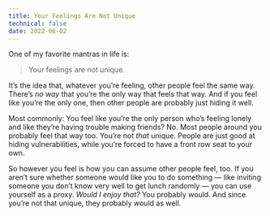 ```yaml
---
title: Your Feelings Are Not Unique
technical: false
date: 2022-06-02
---
```


One of my favorite mantras in life is: 

> Your feelings are not unique. 

It’s the idea that, whatever you’re feeling, other people feel the same way. There’s _no way_ that you’re the only way that feels that way. And if you feel like you’re the only one, then other people are probably just hiding it well. 

Most commonly: You feel like you’re the only person who’s feeling lonely and like they’re having trouble making friends? No. Most people around you probably feel that way too. You’re not _that_ unique. People are just good at hiding vulnerabilities, while you’re forced to have a front row seat to your own. 

So however you feel is how you can assume other people feel, too. If you aren’t sure whether someone would like you to do something — like inviting someone you don’t know very well to get lunch randomly — you can use yourself as a proxy. _Would I enjoy that?_ You probably would. And since you’re not that unique, they probably would as well. 